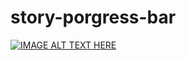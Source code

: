 # story-porgress-bar

[![IMAGE ALT TEXT HERE]()](https://github.com/AreebVohra/story-porgress-bar/blob/main/src/assets/problem.gif)
